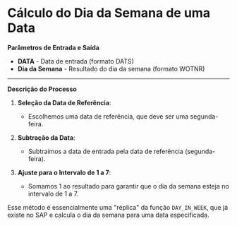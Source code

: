 

# Cálculo do Dia da Semana de uma Data

**Parâmetros de Entrada e Saída**  
- **DATA** - Data de entrada (formato DATS)
- **Dia da Semana** - Resultado do dia da semana (formato WOTNR)

---

**Descrição do Processo**

1. **Seleção da Data de Referência**: 
   - Escolhemos uma data de referência, que deve ser uma segunda-feira.

2. **Subtração da Data**:
   - Subtraímos a data de entrada pela data de referência (segunda-feira).
   
3. **Ajuste para o Intervalo de 1 a 7**:
   - Somamos 1 ao resultado para garantir que o dia da semana esteja no intervalo de 1 a 7.

Esse método é essencialmente uma "réplica" da função `DAY_IN_WEEK`, que já existe no SAP e calcula o dia da semana para uma data especificada.


